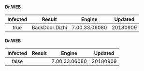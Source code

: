 #### Dr.WEB

| Infected |     Result     |    Engine     | Updated  |
| :------: | :------------: | :-----------: | :------: |
|   true   | BackDoor.Dizhi | 7.00.33.06080 | 20180909 |

#### Dr.WEB

| Infected | Result |    Engine     | Updated  |
| :------: | :----: | :-----------: | :------: |
|  false   |        | 7.00.33.06080 | 20180909 |
